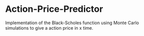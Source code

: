 # Action-Price-Predictor
Implementation of the Black-Scholes function using Monte Carlo simulations to give a action price in x time.
